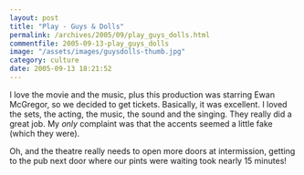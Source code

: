 ```yaml
---
layout: post
title: "Play - Guys & Dolls"
permalink: /archives/2005/09/play_guys_dolls.html
commentfile: 2005-09-13-play_guys_dolls
image: "/assets/images/guysdolls-thumb.jpg"
category: culture
date: 2005-09-13 18:21:52
---
```


I love the movie and the music, plus this production was starring Ewan McGregor, so we decided to get tickets. Basically, it was excellent. I loved the sets, the acting, the music, the sound and the singing. They really did a great job. My _only_ complaint was that the accents seemed a little fake (which they were).

Oh, and the theatre really needs to open more doors at intermission, getting to the pub next door where our pints were waiting took nearly 15 minutes!
